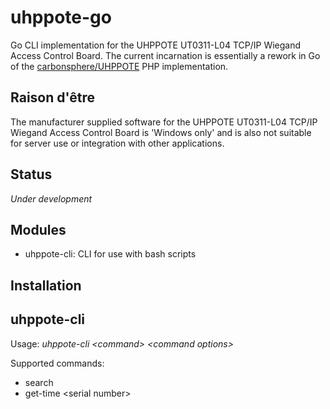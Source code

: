 # uhppote-go

Go CLI implementation for the UHPPOTE UT0311-L04 TCP/IP Wiegand Access Control Board. The current incarnation is essentially a rework in Go of the [carbonsphere/UHPPOTE](https://github.com/carbonsphere/UHPPOTE) PHP implementation.

## Raison d'être

The manufacturer supplied software for the UHPPOTE UT0311-L04 TCP/IP Wiegand Access Control Board is 'Windows only' and is also not suitable for server use or integration with other applications.

## Status

*Under development*

## Modules

- uhppote-cli: CLI for use with bash scripts

## Installation

## uhppote-cli

Usage: *uhppote-cli \<command\> \<command options\>*

Supported commands:
- search
- get-time \<serial number\>





